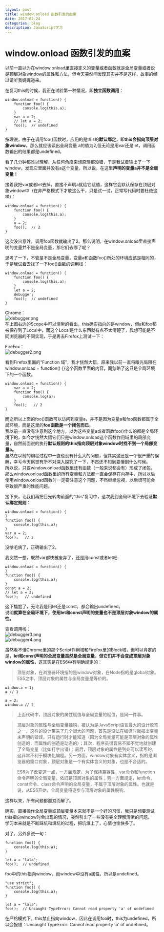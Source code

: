 ```yaml
---
layout: post
title: window.onload 函数引发的血案
date: 2017-02-24
categories: blog
description: JavaScript学习
---
```


# window.onload 函数引发的血案           
以前一直以为在window.onload里直接定义的变量或者函数就是全局变量或者说是顶层对象window的属性和方法，但今天突然间发现其实并不是这样，故事的经过请听我娓娓道来。           

在复习this的时候，我正在试验第一种情况，即**独立函数调用**：           

```
window.onload = function() {
	function foo() {
		console.log(this.a);
	}
	var a = 2;
	// let a = 2;
	foo();  // undefined
}
```
按理说，由于在调用foo()函数时，应用的是this的**默认绑定**，即**this会指向顶层对象window**，那么就应该读出全局变量 a的值为2,但无论是用var还是let，调用函数输出的结果都是undefined。           

看了几分钟都难以理解，从任何角度来想原理都没错，于是我试着输出了一下window，发现它里面并没有a这个变量，所以说，在这里**声明的变量a并不是全局变量！**           

接着我把var或者let去掉，直接不声明a就给它赋值，这样它会默认保存在顶层对象window中（在非严格模式下才敢这么干，只是试一试，正常写代码时要杜绝这样）：           

```
window.onload = function() {
	function foo() {
		console.log(this.a);
	}
	a = 2;
	foo();  // 2
}
```
这次没出意外，调用foo函数就输出了2。那么说明，在window.onload里直接声明的变量并不是全局变量，那它们去哪了呢？           

思考了一下，不管是不是全局变量，变量a和函数foo()所处的环境应该是相同的，于是我试着去找了一下foo()函数的调用栈：           

```
window.onload = function() {
	function foo() {
		console.log(this.a);
	}
	let a = 2;
	debugger;
	foo();  // undefined
}
```
Chrome：           
![debugger.png](http://upload-images.jianshu.io/upload_images/3001083-f8d7a5aa2c7fae0b.png?imageMogr2/auto-orient/strip%7CimageView2/2/w/1240)           
在上图右边的Scope中可以清晰的看出，this确实指向的是window，但a和foo都被保存到了Local中，而这个Local是什么东西就有点不太清楚了，我想可能是不同浏览器的不同实现，于是再去Firefox上测试一下：           

FireFox：           
![debugger2.png](http://upload-images.jianshu.io/upload_images/3001083-2fa9e6590ea1b93e.png?imageMogr2/auto-orient/strip%7CimageView2/2/w/1240)           

看到Firefox里面的“Function 域”，我才恍然大悟，原来我以前一直将眼光局限在window.onload = function() {}这个函数里面的内容，而忽略了这只是全局环境下的一个函数。           

```
window.onload = function() {
	var a = 2;
	function foo() {
		console.log(a);
	}
	foo();   // 2 
}
```
而之所以上面的foo()函数可以访问到变量a，并不是因为变量a和foo函数都属于全局环境，而是这里的**foo函数是一个闭包而已**。           
我以前一直没有注意到这个地方，以为这些变量a或者函数foo()什么的都是全局环境下的，如今才恍然大悟它们只是window.onload这个函数作用域里的局部变量，自然前面说的执行**默认规则的this指向顶层对象window时找不到一个局部变量a。**           
虽然在以前的编程过程中一直也没有什么大的问题，但其实这还是一个很严重的误解，幸亏今天察觉有所不对深入探究了一下，不然还不知到要懵到什么时候。           
所以说，只要window.onload函数里还有函数（一般来说都会有）形成了闭包，那么window.onload函数里的所有变量和方法都一直会保存在内存中，所以以后使用window.onload函数时一定要注意这个问题，不然继续忽视，以后很可能会导致很严重的性能问题。           

接下来，让我们再把目光转向前面的“this”复习中，这次我到全局环境下去验证**默认绑定规则：**           

```
window.onload = function() {
}
function foo() {
	console.log(this.a);
}
var a = 2;
foo();   // 2 
```
没啥毛病了，正确输出了2。           

我突然一想，既然var都快被废弃了，还是用const或者let吧:           

```
window.onload = function() {
}
function foo() {
	console.log(this.a);
}
const a = 2;
// let a = 2;
foo();   // undefined 
```
这下尴尬了，无论我是用let还是const，都会输出undefined。           
说明**就算在全局环境下，使用let和const声明的变量也不是顶层对象window的属性。**           
           
查看调用栈：           
![debugger3.png](http://upload-images.jianshu.io/upload_images/3001083-714039a3254330ae.png?imageMogr2/auto-orient/strip%7CimageView2/2/w/1240)           
![debugger4.png](http://upload-images.jianshu.io/upload_images/3001083-d4f7c5bbf6e8d0a4.png?imageMogr2/auto-orient/strip%7CimageView2/2/w/1240)           

虽然看不懂Chrome里的那个Script作用域和Firefox里的Block域，但可以肯定的是，**let和const声明的全局变量虽然是全局变量，但它们并不会变成顶层对象window的属性**，这其实是在ES6中有明确规定的：           

> 顶层对象，在浏览器环境指的是window对象，在Node指的是global对象。ES5之中，顶层对象的属性与全局变量是等价的。           

```
window.a = 1;
a // 1

a = 2;
window.a // 2
```

> 上面代码中，顶层对象的属性赋值与全局变量的赋值，是同一件事。           

> 顶层对象的属性与全局变量挂钩，被认为是JavaScript语言最大的设计败笔之一。这样的设计带来了几个很大的问题，首先是没法在编译时就报出变量未声明的错误，只有运行时才能知道（因为全局变量可能是顶层对象的属性创造的，而属性的创造是动态的）；其次，程序员很容易不知不觉地就创建了全局变量（比如打字出错）；最后，顶层对象的属性是到处可以读写的，这非常不利于模块化编程。另一方面，window对象有实体含义，指的是浏览器的窗口对象，顶层对象是一个有实体含义的对象，也是不合适的。           

> ES6为了改变这一点，一方面规定，为了保持兼容性，var命令和function命令声明的全局变量，依旧是顶层对象的属性；另一方面规定，let命令、const命令、class命令声明的全局变量，不属于顶层对象的属性。也就是说，从ES6开始，全局变量将逐步与顶层对象的属性脱钩。           

这样以来，所有问题都迎刃而解了。           

确实，直接操作全局变量或顶层变量本来就不是一个好的习惯，我只是想要测试this指向window时会出现的情况，突然引出了一些没有完全理解清晰的问题。           
学习本来就是不断踩坑和填坑的过程，把坑填上了，心情也愉快多了。           

对了，另外多说一句：        

```
function foo() {
	console.log(this.a);
}

let a = "lala";
foo();  // undefined
```
foo中的this指向window，而window中没有a属性，所以是undefined。           

```
"use strict";
function foo() {
	console.log(this.a);
}

let a = "lala";
foo();  // Uncaught TypeError: Cannot read property 'a' of undefined
```
在严格模式下，this禁止指向window，因此在调用foo时，this为undefined，所以会报错：Uncaught TypeError: Cannot read property 'a' of undefined。           